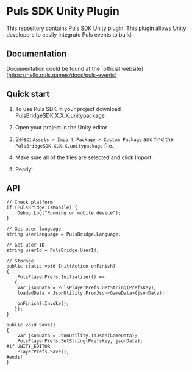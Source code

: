 # Puls SDK Unity Plugin

This repository contains Puls SDK Unity plugin. This plugin allows Unity developers to easily integrate Puls events to build.

## Documentation

Documentation could be found at the [official website][https://hello.puls.games/docs/puls-events]

## Quick start

1. To use Puls SDK in your project download PulsBridgeSDK.X.X.X.unitypackage

2. Open your project in the Unity editor

3. Select `Assets > Import Package > Custom Package` and find the `PulsBridgeSDK.X.X.X.unitypackage` file.

4. Make sure all of the files are selected and click Import.

5. Ready!

## API

```CSharp
// Check platform
if (PulsBridge.IsMobile) {
    Debug.Log("Running on mobile device");
}

// Get user language
string userLanguage = PulsBridge.Language;

// Get user ID
string userId = PulsBridge.UserId;

// Storage
public static void Init(Action onFinish)
{
    PulsPlayerPrefs.Initialize(() =>
   {
    var jsonData = PulsPlayerPrefs.GetString(PrefsKey);
    loadedData = JsonUtility.FromJson<GameData>(jsonData);

    onFinish?.Invoke();
   });
}

public void Save()
{
    var jsonData = JsonUtility.ToJson(GameData);
    PulsPlayerPrefs.SetString(PrefsKey, jsonData);
#if UNITY_EDITOR
    PlayerPrefs.Save();
#endif
}
```



